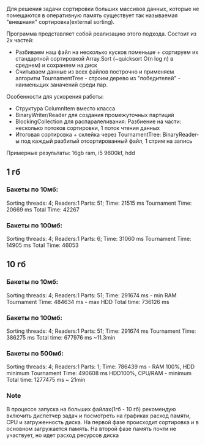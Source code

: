 Для решения задачи сортировки больших массивов данных, которые не помещаются в оперативную память существует так называемая "внешнаяя" сортировка(external sorting).

Программа представляет собой реализацию этого подхода.
Состоит из 2х частей:
- Разбиваем наш файл на несколько кусков поменьше + сортируем их стандартной сортировкой Array.Sort (~quicksort O(n log n) в среднем) и сохраняем на диск
- Считываем данные из всех файлов построчно и применяем алгоритм TournamentTree - строим дерево из "победителей" - наименьщих заначений среди пар.

Особенности для ускорения работы:
- Структура ColumnItem вместо класса
- BinaryWriter/Reader для создания промежуточных партиций
- BlockingCollection<T> для распаралеливания: Разбиение на части: несколько потоков сортировки, 1 поток чтения данных
- Итоговая сортировка + склейка через TournamentTree: BinaryReader-ы под каждый разбитый отсортированный файл, 1 стрим на запись


Примерные результаты:
16gb ram, i5 9600kf, hdd

## 1 гб
### Бакеты по 10мб:
Sorting threads: 4; Readers:1
Parts: 51; Time: 21515 ms
Tournament Time: 20669 ms
Total Time: 42267

### Бакеты по 100мб:
Sorting threads: 4; Readers:1
Parts: 6; Time: 31060 ms
Tournament Time: 14905 ms
Total Time: 46053

## 10 гб
### Бакеты по 10мб:
Sorting threads: 4; Readers:1
Parts: 51; Time: 291674 ms - min RAM
Tournament Time: 484634 ms - max HDD
Total time: 736126 ms


### Бакеты по 100мб:
Sorting threads: 4; Readers:1
Parts: 51; Time: 291674 ms
Tournament Time: 386275 ms
Total time: 677976 ms ~11.3min

### Бакеты по 500мб:
Sorting threads: 4; Readers:1
Parts: 1; Time:  786439 ms - RAM 100%, HDD minimum
Tournament Time: 490608 ms HDD100%, CPU/RAM - minimum
Total time: 1277475 ms ~ 21min

### Note
В процессе запуска на больших файлах(1гб - 10 гб) рекомендую включить диспетчер задач и посмотреть на графиках расход памяти, CPU и загруженность диска.
На первой фазе происходит сортировка и в основном загружается память. На второй фазе память почти не участвует, но идет расход ресурсов диска